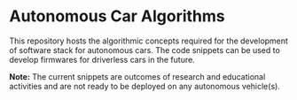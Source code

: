 # Autonomous Car Algorithms
 
This repository hosts the algorithmic concepts required for the development of software stack for autonomous cars. The code snippets can be used to develop firmwares for driverless cars in the future.

<b>Note:</b> The current snippets are outcomes of research and educational activities and are not ready to be deployed on any autonomous vehicle(s).
